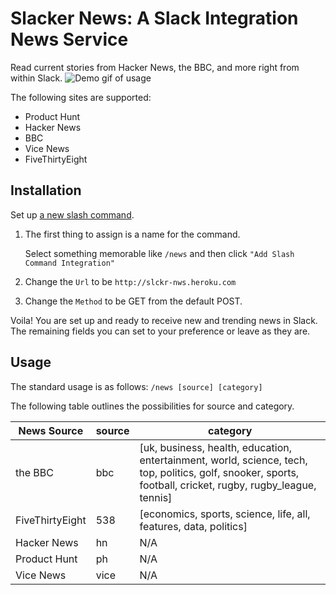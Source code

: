 # Slacker News: A Slack Integration News Service
Read current stories from Hacker News, the BBC, and more right from within Slack.
![Demo gif of usage](http://i.imgur.com/Tt8SDvu.gif)

The following sites are supported:
- Product Hunt
- Hacker News
- BBC
- Vice News
- FiveThirtyEight

## Installation

Set up [a new slash command](http://my.slack.com/services/new/slash-commands).

1. The first thing to assign is a name for the command. 
   
   Select something memorable like `/news` and then click `"Add Slash Command Integration"`

2. Change the `Url` to be `http://slckr-nws.heroku.com`

3. Change the `Method` to be GET from the default POST.

Voila! You are set up and ready to receive new and trending news in Slack. The remaining fields you can set to your preference or leave as they are. 

## Usage

The standard usage is as follows: `/news [source] [category]`

The following table outlines the possibilities for source and category.

| News Source  | source | category  
| ------------- | ------------- | ------------- |
| the BBC  | bbc  | [uk, business, health, education, entertainment, world, science, tech, top, politics, golf, snooker, sports, football, cricket, rugby, rugby_league, tennis]  | 
| FiveThirtyEight  | 538  | [economics, sports, science, life, all, features, data, politics]  | 
| Hacker News  | hn  | N/A  | 
| Product Hunt  | ph  | N/A  | 
| Vice News  | vice  | N/A  | 

